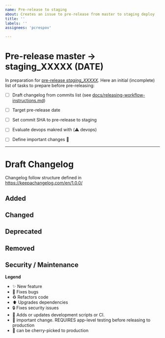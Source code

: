 ```yaml
---
name: Pre-release to staging
about: Creates an issue to pre-release from master to staging deploy
title: ''
labels: ''
assignees: 'pcrespov'

---
```


# Pre-release master -> staging_XXXXX (DATE)


In preparation for [pre-release *staging_XXXXX*](https://github.com/ITISFoundation/osparc-simcore/releases). Here an initial (incomplete) list of tasks to prepare before pre-releasing:

- [ ] Draft changelog from commits list (see [docs/releasing-workflow-instructions.md](https://github.com/ITISFoundation/osparc-simcore/blob/6cae77e5444f825f67fca65876922c8d26901fd2/docs/releasing-workflow-instructions.md))
- [ ] Target pre-release date
- [ ] Set commit SHA to pre-release to staging
- [ ] Evaluate devops makred with (⚠️ devops)
- [ ] Define important changes 🚨


---

# Draft Changelog
Changelog follow structure defined in https://keepachangelog.com/en/1.0.0/


## Added
<!-- Added for new features.  -->
## Changed
<!-- Changed for changes in existing functionality.  -->
## Deprecated
<!-- for soon-to-be removed features. -->
## Removed
<!-- for now removed features. -->
## Security / Maintenance
<!--  Security in case of vulnerabilities.
	or some maintanence work on CI/CD/tests/scripts
 -->


**Legend**

- ✨ New feature
- 🐛 Fixes bugs
- ♻️ Refactors code
- ⬆️ Upgrades dependencies
- 🔒️ Fixes security issues
- 🔨 Adds or updates development scripts or CI.
- 🚨 important change. REQUIRES app-level testing before releasing to production
- 📌 can be cherry-picked to production
